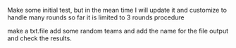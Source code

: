 Make some initial test, but in the mean time I will update it and customize to handle many rounds so far it is limited to 3 rounds
procedure 

make a txt.file add some random teams and add the name for the file output and check the results.

